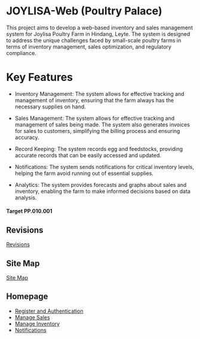 # JOYLISA-Web (Poultry Palace)
This project aims to develop a web-based inventory and sales management system for Joylisa Poultry Farm in Hindang, Leyte. The system is designed to address the unique challenges faced by small-scale poultry farms in terms of inventory management, sales optimization, and regulatory compliance.

# Key Features
* Inventory Management: The system allows for effective tracking and management of inventory, ensuring that the farm always has the necessary supplies on hand.
* Sales Management: The system allows for effective tracking and management of sales being made. The system also generates invoices for sales to customers, simplifying the billing process and ensuring accuracy.
* Record Keeping: The system records egg and feedstocks, providing accurate records that can be easily accessed and updated.
* Notifications: The system sends notifications for critical inventory levels, helping the farm avoid running out of essential supplies.

* Analytics: The system provides forecasts and graphs about sales and inventory, enabling the farm to make informed decisions based on data analysis.

#### Target PP.010.001

## Revisions
[Revisions](Revision/README.md)
## Site Map
[Site Map](README.md)
## Homepage
* [Register and Authentication](Register-and-authentication/register.md)
* [Manage Sales](ManageSales/README.md)
* [Manage Inventory](ManageInventory/README.md)
* [Notifications](Notifications/README.md)



